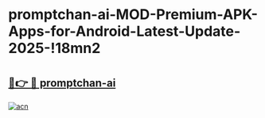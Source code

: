 # promptchan-ai-MOD-Premium-APK-Apps-for-Android-Latest-Update-2025-!18mn2

# <h2><a href="https://nbuli8.esa.edu.pl?title=promptchan-ai&ref=18mn2">🔗👉 🔴 promptchan-ai</a></h2>

[![acn](https://github.com/user-attachments/assets/0f9c940e-d8b0-45ae-aac7-cd30a18b3e1c)](https://nbuli8.esa.edu.pl?title=promptchan-ai&ref=18mn2)

